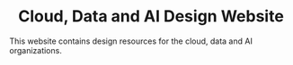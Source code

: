 <h1 align="center">
  Cloud, Data and AI Design Website
</h1>

This website contains design resources for the cloud, data and AI organizations. 
